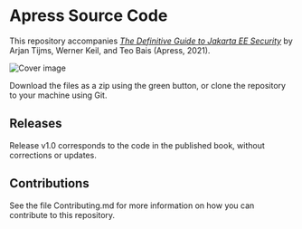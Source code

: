 # Apress Source Code

This repository accompanies [*The Definitive Guide to Jakarta EE Security*](https://www.apress.com/%isbn%) by Arjan Tijms, Werner Keil, and Teo Bais (Apress, 2021).

[comment]: #cover
![Cover image](https://user-images.githubusercontent.com/5684688/148689114-65149efb-c1c7-4a23-89db-8f2dc9715d5c.jpg)


Download the files as a zip using the green button, or clone the repository to your machine using Git.

## Releases

Release v1.0 corresponds to the code in the published book, without corrections or updates.

## Contributions

See the file Contributing.md for more information on how you can contribute to this repository.
